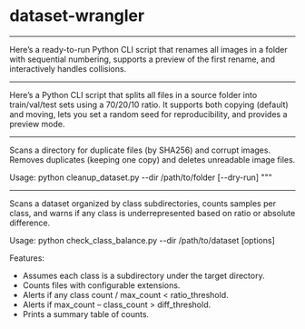 # dataset-wrangler
---
Here’s a ready-to-run Python CLI script that renames all images in a folder with sequential numbering, supports a preview of the first rename, and interactively handles collisions.

---
Here’s a Python CLI script that splits all files in a source folder into train/val/test sets using a 70/20/10 ratio. It supports both copying (default) and moving, lets you set a random seed for reproducibility, and provides a preview mode.

---

Scans a directory for duplicate files (by SHA256) and corrupt images.
Removes duplicates (keeping one copy) and deletes unreadable image files.

Usage:
  python cleanup_dataset.py --dir /path/to/folder [--dry-run]
"""

---

Scans a dataset organized by class subdirectories, counts samples per class,
and warns if any class is underrepresented based on ratio or absolute difference.

Usage:
  python check_class_balance.py --dir /path/to/dataset [options]

Features:
- Assumes each class is a subdirectory under the target directory.
- Counts files with configurable extensions.
- Alerts if any class count / max_count < ratio_threshold.
- Alerts if max_count – class_count > diff_threshold.
- Prints a summary table of counts.
